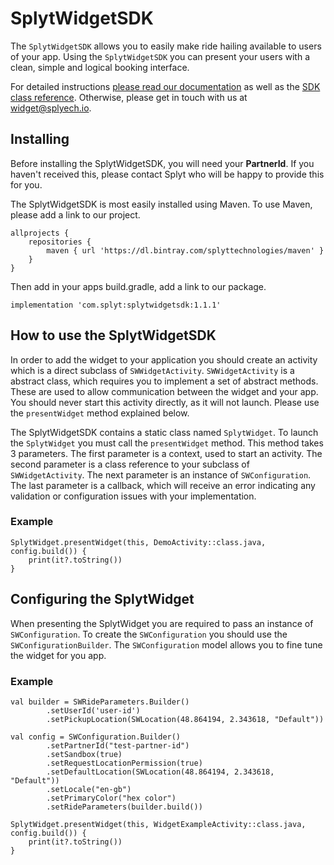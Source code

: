 # SplytWidgetSDK

The `SplytWidgetSDK` allows you to easily make ride hailing available to users of your app. Using the `SplytWidgetSDK` you can present your users with a clean, simple and logical booking interface.

For detailed instructions [please read our documentation](https://developer.splytech.io/widget/) as well as the [SDK class reference](https://developer.splytech.io/widget/android/index.html). Otherwise, please get in touch with us at [widget@splyech.io](mailto:widget@splytech.io).

## Installing

Before installing the SplytWidgetSDK, you will need your **PartnerId**.  If you haven't received this, please contact Splyt who will be happy to provide this for you.  

The SplytWidgetSDK is most easily installed using Maven.  To use Maven, please add a link to our project.

```
allprojects {
    repositories {
        maven { url 'https://dl.bintray.com/splyttechnologies/maven' }
    }
}
```

Then add in your apps build.gradle, add a link to our package.

```
implementation 'com.splyt:splytwidgetsdk:1.1.1'
```

## How to use the SplytWidgetSDK

In order to add the widget to your application you should create an activity which is a direct subclass of `SWWidgetActivity`.  `SWWidgetActivity` is a abstract class, which requires you to implement a set of abstract methods.  These are used to allow communication between the widget and your app. You should never start this activity directly, as it will not launch.  Please use the `presentWidget` method explained below.

The SplytWidgetSDK contains a static class named `SplytWidget`.  To launch the `SplytWidget` you must call the `presentWidget` method.  This method takes 3 parameters.  The first parameter is a context, used to start an activity.  The second parameter is a class reference to your subclass of `SWWidgetActivity`.  The next parameter is an instance of `SWConfiguration`.  The last parameter is a callback, which will receive an error indicating any validation or configuration issues with your implementation.

### Example

```
SplytWidget.presentWidget(this, DemoActivity::class.java, config.build()) {
    print(it?.toString())
}
```

## Configuring the SplytWidget

When presenting the SplytWidget you are required to pass an instance of `SWConfiguration`. To create the `SWConfiguration` you should use the `SWConfigurationBuilder`.  The `SWConfiguration` model allows you to fine tune the widget for you app.

### Example

```
val builder = SWRideParameters.Builder()
        .setUserId('user-id')
        .setPickupLocation(SWLocation(48.864194, 2.343618, "Default"))

val config = SWConfiguration.Builder()
        .setPartnerId("test-partner-id")
        .setSandbox(true)
        .setRequestLocationPermission(true)
        .setDefaultLocation(SWLocation(48.864194, 2.343618, "Default"))
        .setLocale("en-gb")
        .setPrimaryColor("hex color")
        .setRideParameters(builder.build())

SplytWidget.presentWidget(this, WidgetExampleActivity::class.java, config.build()) {
    print(it?.toString())
}
```
